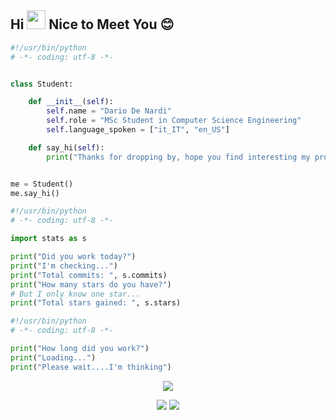 ## Hi <img src="https://media.giphy.com/media/hvRJCLFzcasrR4ia7z/giphy.gif" width="30px"> Nice to Meet You :blush:

```python
#!/usr/bin/python
# -*- coding: utf-8 -*-


class Student:

    def __init__(self):
        self.name = "Dario De Nardi"
        self.role = "MSc Student in Computer Science Engineering"
        self.language_spoken = ["it_IT", "en_US"]

    def say_hi(self):
        print("Thanks for dropping by, hope you find interesting my profile :)")


me = Student()
me.say_hi()
```

<!--## 🔧 Technologies & Tools

![](https://img.shields.io/badge/OS-Linux-informational?style=flat&logo=linux&logoColor=white&color=6aa6f8)
![](https://img.shields.io/badge/Editor-VS_Code-informational?style=flat&logo=visual-studio-code&logoColor=white&color=6aa6f8)
![](https://img.shields.io/badge/Code-Python-informational?style=flat&logo=python&logoColor=white&color=6aa6f8)-->

```python
#!/usr/bin/python
# -*- coding: utf-8 -*-

import stats as s

print("Did you work today?")
print("I'm checking...")
print("Total commits: ", s.commits)
print("How many stars do you have?")
# But I only know one star...
print("Total stars gained: ", s.stars)
```

```python
#!/usr/bin/python
# -*- coding: utf-8 -*-

print("How long did you work?")
print("Loading...")
print("Please wait....I'm thinking")
```

<p align="center">
  <a href="https://github.com/ryo-ma/github-profile-trophy"><img alig src="https://github-profile-trophy.vercel.app/?username=dariodenardi&theme=onedark&column=7" /></a>
</p>

<p align="center">
    <a href="https://linkedin.com/in/dario-denardi"><img src="https://img.shields.io/badge/-Dario%20De%20Nardi-0077B5?style=flat&logo=Linkedin&logoColor=white"/></a>
    <a href="mailto:dario.denardi@outlook.com"><img src="https://img.shields.io/badge/-dario.denardi@outlook.com-0078D4?style=flat&logo=microsoft-outlook&logoColor=white"/></a>
    <!--https://dev.to/envoy_/150-badges-for-github-pnk-->
</p>
